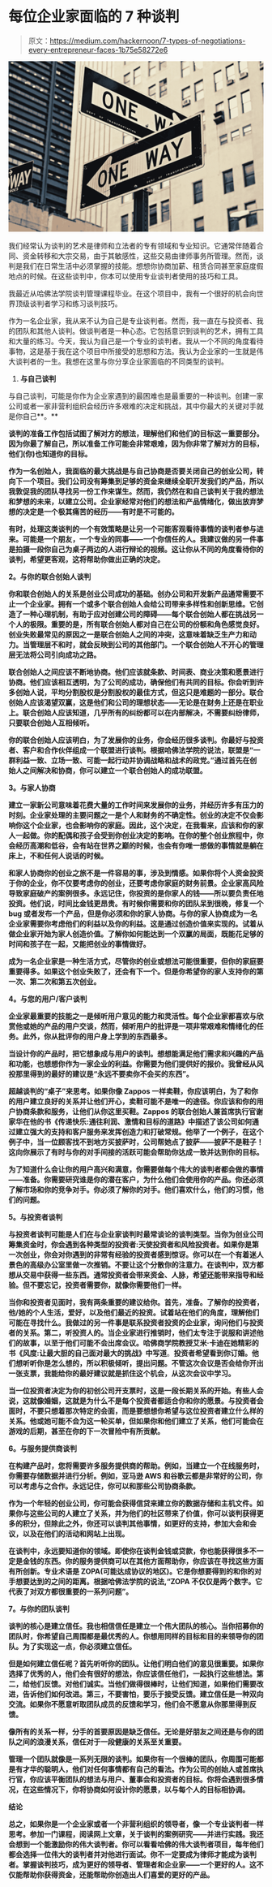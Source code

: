 # 每位企业家面临的 7 种谈判

> 原文：<https://medium.com/hackernoon/7-types-of-negotiations-every-entrepreneur-faces-1b75e58272e6>

![](img/8759c01f95665b9d3898631b573f7bd6.png)

我们经常认为谈判的艺术是律师和立法者的专有领域和专业知识。它通常伴随着合同、资金转移和大宗交易，由于其敏感性，这些交易由律师事务所管理。然而，谈判是我们在日常生活中必须掌握的技能。想想你协商加薪、租赁合同甚至家庭度假地点的时候。在这些谈判中，你本可以使用专业谈判者使用的技巧和工具。

我最近从哈佛法学院谈判管理课程毕业。在这个项目中，我有一个很好的机会向世界顶级谈判者学习和练习谈判技巧。

作为一名企业家，我从来不认为自己是专业谈判者。然而，我一直在与投资者、我的团队和其他人谈判。做谈判者是一种心态。它包括意识到谈判的艺术，拥有工具和大量的练习。今天，我认为自己是一个专业的谈判者。我从一个不同的角度看待事物，这是基于我在这个项目中所接受的思想和方法。我认为企业家的一生就是伟大谈判者的一生。我想在这里与你分享企业家面临的不同类型的谈判。

1.  **与自己谈判**

与自己谈判，可能是你作为企业家遇到的最困难也是最重要的一种谈判。创建一家公司或者一家非营利组织会经历许多艰难的决定和挑战，其中你最大的关键对手就是你自己**。**

**谈判的准备工作包括试图了解对方的想法，理解他们和他们的目标这一重要部分。因为你最了解自己，所以准备工作可能会非常艰难，因为你非常了解对方的目标，他们(你)也知道你的目标。**

**作为一名创始人，我面临的最大挑战是与自己协商是否要关闭自己的创业公司，转向下一个项目。我们公司没有筹集到足够的资金来继续全职开发我们的产品，所以我敦促我的团队寻找另一份工作来谋生。然而，我仍然在和自己谈判关于我的想法和梦想的未来，以建立公司。企业家经常对他们的想法和产品情绪化，做出放弃梦想的决定是一个极其痛苦的经历——有时是不可能的。**

**有时，处理这类谈判的一个有效策略是让另一个可能客观看待事情的谈判者参与进来。可能是一个朋友，一个专业的同事——一个你信任的人。我建议做的另一件事是拍摄一段你自己为桌子两边的人进行辩论的视频。这让你从不同的角度看待你的谈判，希望更客观，这将帮助你做出正确的决定。**

****2。与你的联合创始人谈判****

**你和联合创始人的关系是创业公司成功的基础。创办公司和开发新产品通常需要不止一个企业家。拥有一个或多个联合创始人会给公司带来多样性和创新思维。它创造了一种心理机制，有助于应对创建公司的障碍——每个联合创始人都在挑战另一个人的极限。重要的是，所有联合创始人都对自己在公司的份额和角色感觉良好。创业失败最常见的原因之一是联合创始人之间的冲突，这意味着缺乏生产力和动力。当管理层不和时，就会反映到公司的其他部门。一个联合创始人不开心的管理层无法将公司引向成功之路。**

**联合创始人之间应该不断地协商。他们应该就条款、时间表、商业决策和愿景进行协商。他们应该相互透明，为了公司的成功，确保他们有共同的目标。你会听到许多创始人说，平均分割股权是分割股权的最佳方式，但这只是难题的一部分。联合创始人应该渴望双赢，这是他们和公司的理想状态——无论是在财务上还是在职业上。联合创始人应该知道，几乎所有的纠纷都可以在内部解决，不需要纠纷律师，只要联合创始人互相倾听。**

**你的联合创始人应该明白，为了发展你的业务，你会经历很多谈判。你最好与投资者、客户和合作伙伴组成一个联盟进行谈判。根据哈佛法学院的说法，联盟是“一群利益一致、立场一致、可能一起行动并协调战略和战术的政党。”通过首先在创始人之间解决和协商，你可以建立一个联合创始人的成功联盟。**

****3。与家人协商****

**建立一家新公司意味着花费大量的工作时间来发展你的业务，并经历许多有压力的时刻。企业家处理的主要问题之一是个人和财务的不确定性。创业的决定不仅会影响你这个企业家，也会影响你的家庭。因此，这个决定，在我看来，应该和你的家人一起做。你的配偶和孩子会受到你创业决定的影响。在你的整个创业旅程中，你会经历高潮和低谷，会有站在世界之巅的时候，也会有你唯一想做的事情就是躺在床上，不和任何人说话的时候。**

**和家人协商你的创业之旅不是一件容易的事，涉及到情感。如果你将个人资金投资于你的企业，你不仅要考虑你的创业，还要考虑你家庭的财务前景。企业家高风险导致家庭破产的案例很多。永远记住，你投资的是你家人的钱——所以要负责任地投资。他们说，时间比金钱更昂贵。有时候你需要和你的团队呆到很晚，修复一个 bug 或者发布一个产品，但是你必须和你的家人协商。与你的家人协商成为一名企业家需要你考虑他们的利益以及你的利益。这是通过创造价值来实现的。试着从做企业家开始为家人创造价值。了解你如何能达到一个双赢的局面，既能花足够的时间和孩子在一起，又能把创业的事情做好。**

**成为一名企业家是一种生活方式，尽管你的创业或想法可能很重要，但你的家庭要重要得多。如果这个创业失败了，还会有下一个。但是你希望你的家人支持你的第一次、第二次和第五次创业。**

****4。与您的用户/客户谈判****

**企业家最重要的技能之一是倾听用户意见的能力和灵活性。每个企业家都喜欢与欣赏他或她的产品的用户交谈，然而，倾听用户的批评是一项非常艰难和情绪化的任务。此外，你从批评你的用户身上学到的东西最多。**

**当设计你的产品时，把它想象成与用户的谈判。想想能满足他们需求和兴趣的产品和功能，也想想你作为一家企业的利益。你需要为他们提供好的报价。我曾经从风投那里得到的最好的建议是“永远不要卖你不会买的东西”。**

**超越谈判的“桌子”来思考。如果你像 Zappos 一样卖鞋，你应该明白，为了和你的用户建立良好的关系并让他们开心，卖鞋可能不是唯一的途径。你应该和你的用户协商条款和服务，让他们从你这里买鞋。Zappos 的联合创始人兼首席执行官谢家华在他的书《传递快乐:通往利润、激情和目标的道路》中描述了该公司如何通过建立强大的支持和客户服务来发挥创造力和打破常规。他举了一个例子，在这个例子中，当一位顾客找不到地方买披萨时，公司帮她点了披萨——披萨不是鞋子！这向你展示了有时与你的对手间接的活跃可能会帮助你达成一致并达到你的目标。**

**为了知道什么会让你的用户高兴和满意，你需要做每个伟大的谈判者都会做的事情——准备。你需要研究谁是你的潜在客户，为什么他们会使用你的产品。你还必须了解市场和你的竞争对手。你必须了解你的对手。他们喜欢什么，他们的习惯，他们的问题。**

****5。与投资者谈判****

**与投资者谈判可能是人们在与企业家谈判时最常谈论的谈判类型。当你为创业公司筹集资金时，你会遇到各种类型的投资者:天使投资者和风险投资者。如果你是第一次创业，你会对你遇到的非常有经验的投资者感到惊讶。你可以在一个有着迷人景色的高级办公室里做一次推销。不要让这个分散你的注意力。在谈判中，双方都想从交易中获得一些东西。通常投资者会带来资金、人脉，希望还能带来指导和经验。但不要忘记，投资者需要你，就像你需要他们一样。**

**当你和投资者见面时，我有两条重要的建议给你。首先，准备。了解你的投资者，他/她的个人生活，爱好，以及他们最近的投资。试着站在他们的角度，理解他们可能在寻找什么。我做过的另一件事是联系投资者投资的企业家，询问他们与投资者的关系。第二，听投资人的。当企业家进行推销时，他们太专注于说服和讲述他们的故事，以至于他们可能不会出席会议。哈佛商学院教授艾米·卡迪在她精彩的书《风度:让最大胆的自己面对最大的挑战》中写道**。**投资者希望看到你订婚。他们想听听你是怎么想的，所以积极倾听，提出问题。不管这次会议是否会给你开出一张支票，我能给你的最好建议就是抓住这个机会，从这次会议中学习。**

**当一位投资者决定为你的初创公司开支票时，这是一段长期关系的开始。有些人会说，这就像婚姻，这就是为什么不是每个投资者都适合你和你的愿景。与投资者会面时，不要只想着那次特定的会面，而是要想想你希望与这位投资者建立什么样的关系。他或她可能不会为这一轮买单，但如果你和他们建立了关系，他们可能会在游戏的后期，甚至在你的下一次冒险中有所贡献。**

****6。与服务提供商谈判****

**在构建产品时，您将需要许多服务提供商的帮助。例如，当建立一个在线服务时，你需要存储数据并进行分析。例如，亚马逊 AWS 和谷歌云都是非常好的公司，你可以考虑与之合作。永远记住，你可以和那些公司协商条款。**

**作为一个年轻的创业公司，你可能会获得信贷来建立你的数据存储和主机文件。如果你与这些公司的人建立了关系，并为他们的社区带来了价值，你可以谈判获得更多的积分，但除此之外，你还可以谈判其他事情，如更好的支持，参加大会和会议，以及在他们的活动和网站上出现。**

**在谈判中，永远要知道你的领域。即使你在谈判金钱或贷款，你也能获得很多不一定是金钱的东西。你的服务提供商可以在其他方面帮助你，你应该在寻找这些方面有所创新。专业术语是 ZOPA(可能达成协议的地区)。它是你想要得到的和你的对手想要达到的之间的距离。根据哈佛法学院的说法,“ZOPA 不仅仅是两个数字。它代表了对双方都很重要的一系列问题”。**

****7。与你的团队谈判****

**谈判的核心是建立信任。我也相信信任是建立一个伟大团队的核心。当你招募你的团队时，你希望自己周围都是最优秀的人。你想用同样的目标和目的来领导你的团队。为了实现这一点，你必须建立信任。**

**但是如何建立信任呢？首先听听你的团队。让他们明白他们的意见很重要。如果你选择了优秀的人，他们会有很好的想法，你应该信任他们，一起执行这些想法。第二，给他们反馈。对他们诚实。当他们做得很棒时，让他们知道，如果他们需要改进，告诉他们如何改进。第三，不要害怕，要乐于接受反馈。建立信任是一种双向交流。如果你不愿意听取团队成员的反馈和学习，他们会不愿意从你那里得到反馈。**

**像所有的关系一样，分手的首要原因是缺乏信任。无论是好朋友之间还是与你的团队之间的浪漫关系，信任对于一段健康的关系至关重要。**

**管理一个团队就像是一系列无限的谈判。如果你有一个很棒的团队，你周围可能都是有才华的聪明人，他们对任何事情都有自己的看法。作为公司的创始人或首席执行官，你应该平衡团队的想法与用户、董事会和投资者的目标。你将会遇到很多情况，在这些情况下，你将协商如何设计你的愿景，以与每个人的目标相协调。**

****结论****

**总之，如果你是一个企业家或者一个非营利组织的领导者，像一个专业谈判者一样思考。参加一门课程，阅读网上文章，关于谈判的案例研究——并进行实践。我还会想到一个能激励你的伟大谈判者。你可以看看哈佛的伟大谈判者项目，每年他们都会选择一位伟大的谈判者并对他进行面试。你不一定要成为律师才能成为谈判者。掌握谈判技巧，成为更好的领导者、管理者和企业家——一个更好的人。这不仅能帮助你获得资金，还能帮助你创造出人们喜爱的更好的产品。**